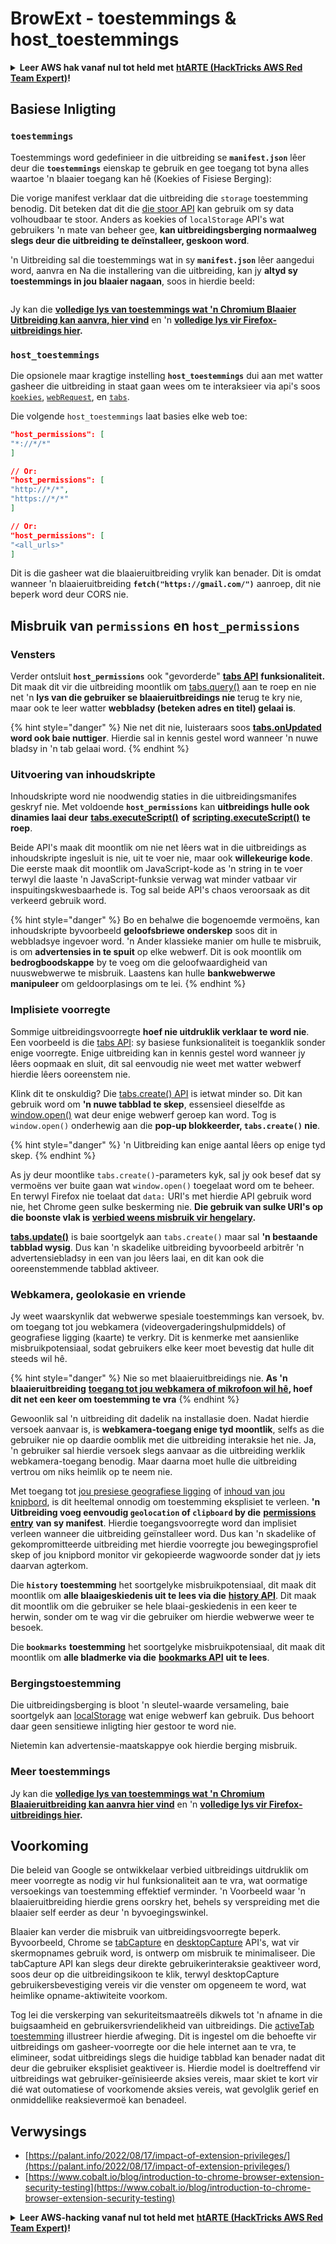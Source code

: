 # BrowExt - toestemmings & host_toestemmings

<details>

<summary><strong>Leer AWS hak vanaf nul tot held met</strong> <a href="https://training.hacktricks.xyz/courses/arte"><strong>htARTE (HackTricks AWS Red Team Expert)</strong></a><strong>!</strong></summary>

Ander maniere om HackTricks te ondersteun:

* As jy wil sien jou **maatskappy geadverteer in HackTricks** of **laai HackTricks af in PDF-formaat** Kyk na die [**INSKRYWINGSPLANNE**](https://github.com/sponsors/carlospolop)!
* Kry die [**amptelike PEASS & HackTricks swag**](https://peass.creator-spring.com)
* Ontdek [**Die PEASS Familie**](https://opensea.io/collection/the-peass-family), ons versameling van eksklusiewe [**NFTs**](https://opensea.io/collection/the-peass-family)
* **Sluit aan by die** 💬 [**Discord groep**](https://discord.gg/hRep4RUj7f) of die [**telegram groep**](https://t.me/peass) of **volg** ons op **Twitter** 🐦 [**@carlospolopm**](https://twitter.com/hacktricks\_live)**.**
* **Deel jou haktruuks deur PRs in te dien by die** [**HackTricks**](https://github.com/carlospolop/hacktricks) en [**HackTricks Cloud**](https://github.com/carlospolop/hacktricks-cloud) github repos.

</details>

## Basiese Inligting

### **`toestemmings`**

Toestemmings word gedefinieer in die uitbreiding se **`manifest.json`** lêer deur die **`toestemmings`** eienskap te gebruik en gee toegang tot byna alles waartoe 'n blaaier toegang kan hê (Koekies of Fisiese Berging):

Die vorige manifest verklaar dat die uitbreiding die `storage` toestemming benodig. Dit beteken dat dit die [die stoor API](https://developer.mozilla.org/en-US/docs/Mozilla/Add-ons/WebExtensions/API/storage) kan gebruik om sy data volhoudbaar te stoor. Anders as koekies of `localStorage` API's wat gebruikers 'n mate van beheer gee, **kan uitbreidingsberging normaalweg slegs deur die uitbreiding te deïnstalleer, geskoon word**.

'n Uitbreiding sal die toestemmings wat in sy **`manifest.json`** lêer aangedui word, aanvra en Na die installering van die uitbreiding, kan jy **altyd sy toestemmings in jou blaaier nagaan**, soos in hierdie beeld:

<figure><img src="../../.gitbook/assets/image (15).png" alt=""><figcaption></figcaption></figure>

Jy kan die [**volledige lys van toestemmings wat 'n Chromium Blaaier Uitbreiding kan aanvra, hier vind**](https://developer.chrome.com/docs/extensions/develop/concepts/declare-permissions#permissions) en 'n [**volledige lys vir Firefox-uitbreidings hier**](https://developer.mozilla.org/en-US/docs/Mozilla/Add-ons/WebExtensions/manifest.json/permissions#api\_permissions)**.**

### `host_toestemmings`

Die opsionele maar kragtige instelling **`host_toestemmings`** dui aan met watter gasheer die uitbreiding in staat gaan wees om te interaksieer via api's soos [`koekies`](https://developer.mozilla.org/en-US/docs/Mozilla/Add-ons/WebExtensions/API/cookies), [`webRequest`](https://developer.mozilla.org/en-US/docs/Mozilla/Add-ons/WebExtensions/API/webRequest), en [`tabs`](https://developer.mozilla.org/en-US/docs/Mozilla/Add-ons/WebExtensions/API/tabs).

Die volgende `host_toestemmings` laat basies elke web toe:
```json
"host_permissions": [
"*://*/*"
]

// Or:
"host_permissions": [
"http://*/*",
"https://*/*"
]

// Or:
"host_permissions": [
"<all_urls>"
]
```
Dit is die gasheer wat die blaaieruitbreiding vrylik kan benader. Dit is omdat wanneer 'n blaaieruitbreiding **`fetch("https://gmail.com/")`** aanroep, dit nie beperk word deur CORS nie.

## Misbruik van `permissions` en `host_permissions`

### Vensters

Verder ontsluit **`host_permissions`** ook "gevorderde" [**tabs API**](https://developer.mozilla.org/en-US/docs/Mozilla/Add-ons/WebExtensions/API/tabs) **funksionaliteit.** Dit maak dit vir die uitbreiding moontlik om [tabs.query()](https://developer.mozilla.org/en-US/docs/Mozilla/Add-ons/WebExtensions/API/tabs/query) aan te roep en nie net 'n **lys van die gebruiker se blaaieruitbreidings nie** terug te kry nie, maar ook te leer watter **webbladsy (beteken adres en titel) gelaai is**.

{% hint style="danger" %}
Nie net dit nie, luisteraars soos [**tabs.onUpdated**](https://developer.mozilla.org/en-US/docs/Mozilla/Add-ons/WebExtensions/API/tabs/onUpdated) **word ook baie nuttiger**. Hierdie sal in kennis gestel word wanneer 'n nuwe bladsy in 'n tab gelaai word.
{% endhint %}

### Uitvoering van inhoudskripte <a href="#running-content-scripts" id="running-content-scripts"></a>

Inhoudskripte word nie noodwendig staties in die uitbreidingsmanifes geskryf nie. Met voldoende **`host_permissions`** kan **uitbreidings hulle ook dinamies laai deur** [**tabs.executeScript()**](https://developer.mozilla.org/en-US/docs/Mozilla/Add-ons/WebExtensions/API/tabs/executeScript) **of** [**scripting.executeScript()**](https://developer.mozilla.org/en-US/docs/Mozilla/Add-ons/WebExtensions/API/scripting/executeScript) **te roep**.

Beide API's maak dit moontlik om nie net lêers wat in die uitbreidings as inhoudskripte ingesluit is nie, uit te voer nie, maar ook **willekeurige kode**. Die eerste maak dit moontlik om JavaScript-kode as 'n string in te voer terwyl die laaste 'n JavaScript-funksie verwag wat minder vatbaar vir inspuitingskwesbaarhede is. Tog sal beide API's chaos veroorsaak as dit verkeerd gebruik word.

{% hint style="danger" %}
Bo en behalwe die bogenoemde vermoëns, kan inhoudskripte byvoorbeeld **geloofsbriewe onderskep** soos dit in webbladsye ingevoer word. 'n Ander klassieke manier om hulle te misbruik, is om **advertensies in te spuit** op elke webwerf. Dit is ook moontlik om **bedrogboodskappe** by te voeg om die geloofwaardigheid van nuuswebwerwe te misbruik. Laastens kan hulle **bankwebwerwe manipuleer** om geldoorplasings om te lei.
{% endhint %}

### Implisiete voorregte <a href="#implicit-privileges" id="implicit-privileges"></a>

Sommige uitbreidingsvoorregte **hoef nie uitdruklik verklaar te word nie**. Een voorbeeld is die [tabs API](https://developer.mozilla.org/en-US/docs/Mozilla/Add-ons/WebExtensions/API/tabs): sy basiese funksionaliteit is toeganklik sonder enige voorregte. Enige uitbreiding kan in kennis gestel word wanneer jy lêers oopmaak en sluit, dit sal eenvoudig nie weet met watter webwerf hierdie lêers ooreenstem nie.

Klink dit te onskuldig? Die [tabs.create() API](https://developer.mozilla.org/en-US/docs/Mozilla/Add-ons/WebExtensions/API/tabs/create) is ietwat minder so. Dit kan gebruik word om **'n nuwe tabblad te skep**, essensieel dieselfde as [window.open()](https://developer.mozilla.org/en-US/docs/Web/API/Window/open) wat deur enige webwerf geroep kan word. Tog is `window.open()` onderhewig aan die **pop-up blokkeerder, `tabs.create()` nie**.

{% hint style="danger" %}
'n Uitbreiding kan enige aantal lêers op enige tyd skep.
{% endhint %}

As jy deur moontlike `tabs.create()`-parameters kyk, sal jy ook besef dat sy vermoëns ver buite gaan wat `window.open()` toegelaat word om te beheer. En terwyl Firefox nie toelaat dat `data:` URI's met hierdie API gebruik word nie, het Chrome geen sulke beskerming nie. **Die gebruik van sulke URI's op die boonste vlak is** [**verbied weens misbruik vir hengelary**](https://bugzilla.mozilla.org/show\_bug.cgi?id=1331351)**.**

[**tabs.update()**](https://developer.mozilla.org/en-US/docs/Mozilla/Add-ons/WebExtensions/API/tabs/update) is baie soortgelyk aan `tabs.create()` maar sal **'n bestaande tabblad wysig**. Dus kan 'n skadelike uitbreiding byvoorbeeld arbitrêr 'n advertensiebladsy in een van jou lêers laai, en dit kan ook die ooreenstemmende tabblad aktiveer.

### Webkamera, geolokasie en vriende <a href="#webcam-geolocation-and-friends" id="webcam-geolocation-and-friends"></a>

Jy weet waarskynlik dat webwerwe spesiale toestemmings kan versoek, bv. om toegang tot jou webkamera (videovergaderingshulpmiddels) of geografiese ligging (kaarte) te verkry. Dit is kenmerke met aansienlike misbruikpotensiaal, sodat gebruikers elke keer moet bevestig dat hulle dit steeds wil hê.

{% hint style="danger" %}
Nie so met blaaieruitbreidings nie. **As 'n blaaieruitbreiding** [**toegang tot jou webkamera of mikrofoon wil hê**](https://developer.mozilla.org/en-US/docs/Web/API/MediaDevices/getUserMedia)**, hoef dit net een keer om toestemming te vra**
{% endhint %}

Gewoonlik sal 'n uitbreiding dit dadelik na installasie doen. Nadat hierdie versoek aanvaar is, is **webkamera-toegang enige tyd moontlik**, selfs as die gebruiker nie op daardie oomblik met die uitbreiding interaksie het nie. Ja, 'n gebruiker sal hierdie versoek slegs aanvaar as die uitbreiding werklik webkamera-toegang benodig. Maar daarna moet hulle die uitbreiding vertrou om niks heimlik op te neem nie.

Met toegang tot [jou presiese geografiese ligging](https://developer.mozilla.org/en-US/docs/Web/API/Geolocation) of [inhoud van jou knipbord](https://developer.mozilla.org/en-US/docs/Web/API/Clipboard\_API), is dit heeltemal onnodig om toestemming eksplisiet te verleen. **'n Uitbreiding voeg eenvoudig `geolocation` of `clipboard` by die** [**permissions entry**](https://developer.mozilla.org/en-US/docs/Mozilla/Add-ons/WebExtensions/manifest.json/permissions) **van sy manifest**. Hierdie toegangsvoorregte word dan implisiet verleen wanneer die uitbreiding geïnstalleer word. Dus kan 'n skadelike of gekompromitteerde uitbreiding met hierdie voorregte jou bewegingsprofiel skep of jou knipbord monitor vir gekopieerde wagwoorde sonder dat jy iets daarvan agterkom.

Die **`history`** **toestemming** het soortgelyke misbruikpotensiaal, dit maak dit moontlik om **alle blaaigeskiedenis uit te lees via die** [**history API**](https://developer.mozilla.org/en-US/docs/Mozilla/Add-ons/WebExtensions/API/history). Dit maak dit moontlik om die gebruiker se hele blaai-geskiedenis in een keer te herwin, sonder om te wag vir die gebruiker om hierdie webwerwe weer te besoek.

Die **`bookmarks`** **toestemming** het soortgelyke misbruikpotensiaal, dit maak dit moontlik om **alle bladmerke via die** [**bookmarks API**](https://developer.mozilla.org/en-US/docs/Mozilla/Add-ons/WebExtensions/API/bookmarks) **uit te lees**.

### Bergingstoestemming <a href="#the-storage-permission" id="the-storage-permission"></a>

Die uitbreidingsberging is bloot 'n sleutel-waarde versameling, baie soortgelyk aan [localStorage](https://developer.mozilla.org/en-US/docs/Web/API/Window/localStorage) wat enige webwerf kan gebruik. Dus behoort daar geen sensitiewe inligting hier gestoor te word nie.

Nietemin kan advertensie-maatskappye ook hierdie berging misbruik.

### Meer toestemmings

Jy kan die [**volledige lys van toestemmings wat 'n Chromium Blaaieruitbreiding kan aanvra hier vind**](https://developer.chrome.com/docs/extensions/develop/concepts/declare-permissions#permissions) en 'n [**volledige lys vir Firefox-uitbreidings hier**](https://developer.mozilla.org/en-US/docs/Mozilla/Add-ons/WebExtensions/manifest.json/permissions#api\_permissions)**.**

## Voorkoming <a href="#why-not-restrict-extension-privileges" id="why-not-restrict-extension-privileges"></a>

Die beleid van Google se ontwikkelaar verbied uitbreidings uitdruklik om meer voorregte as nodig vir hul funksionaliteit aan te vra, wat oormatige versoekings van toestemming effektief verminder. 'n Voorbeeld waar 'n blaaieruitbreiding hierdie grens oorskry het, behels sy verspreiding met die blaaier self eerder as deur 'n byvoegingswinkel.

Blaaier kan verder die misbruik van uitbreidingsvoorregte beperk. Byvoorbeeld, Chrome se [tabCapture](https://developer.chrome.com/docs/extensions/reference/tabCapture/) en [desktopCapture](https://developer.chrome.com/docs/extensions/reference/desktopCapture/) API's, wat vir skermopnames gebruik word, is ontwerp om misbruik te minimaliseer. Die tabCapture API kan slegs deur direkte gebruikerinteraksie geaktiveer word, soos deur op die uitbreidingsikoon te klik, terwyl desktopCapture gebruikersbevestiging vereis vir die venster om opgeneem te word, wat heimlike opname-aktiwiteite voorkom.

Tog lei die verskerping van sekuriteitsmaatreëls dikwels tot 'n afname in die buigsaamheid en gebruikersvriendelikheid van uitbreidings. Die [activeTab toestemming](https://developer.mozilla.org/en-US/docs/Mozilla/Add-ons/WebExtensions/manifest.json/permissions#activetab\_permission) illustreer hierdie afweging. Dit is ingestel om die behoefte vir uitbreidings om gasheer-voorregte oor die hele internet aan te vra, te elimineer, sodat uitbreidings slegs die huidige tabblad kan benader nadat dit deur die gebruiker eksplisiet geaktiveer is. Hierdie model is doeltreffend vir uitbreidings wat gebruiker-geïnisieerde aksies vereis, maar skiet te kort vir dié wat outomatiese of voorkomende aksies vereis, wat gevolglik gerief en onmiddellike reaksievermoë kan benadeel.
## **Verwysings**

* [https://palant.info/2022/08/17/impact-of-extension-privileges/](https://palant.info/2022/08/17/impact-of-extension-privileges/)
* [https://www.cobalt.io/blog/introduction-to-chrome-browser-extension-security-testing](https://www.cobalt.io/blog/introduction-to-chrome-browser-extension-security-testing)

<details>

<summary><strong>Leer AWS-hacking vanaf nul tot held met</strong> <a href="https://training.hacktricks.xyz/courses/arte"><strong>htARTE (HackTricks AWS Red Team Expert)</strong></a><strong>!</strong></summary>

Ander maniere om HackTricks te ondersteun:

* As jy jou **maatskappy geadverteer wil sien in HackTricks** of **HackTricks in PDF wil aflaai** Kyk na die [**INSKRYWINGSPLANNE**](https://github.com/sponsors/carlospolop)!
* Kry die [**amptelike PEASS & HackTricks swag**](https://peass.creator-spring.com)
* Ontdek [**Die PEASS Familie**](https://opensea.io/collection/the-peass-family), ons versameling eksklusiewe [**NFTs**](https://opensea.io/collection/the-peass-family)
* **Sluit aan by die** 💬 [**Discord-groep**](https://discord.gg/hRep4RUj7f) of die [**telegram-groep**](https://t.me/peass) of **volg** ons op **Twitter** 🐦 [**@carlospolopm**](https://twitter.com/hacktricks\_live)**.**
* **Deel jou haktruuks deur PR's in te dien by die** [**HackTricks**](https://github.com/carlospolop/hacktricks) en [**HackTricks Cloud**](https://github.com/carlospolop/hacktricks-cloud) github-opslag. 

</details>
